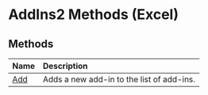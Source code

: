 
# AddIns2 Methods (Excel)

## Methods



|**Name**|**Description**|
|:-----|:-----|
| [Add](c313e123-9917-f002-bded-cff50085002b.md)|Adds a new add-in to the list of add-ins.|
